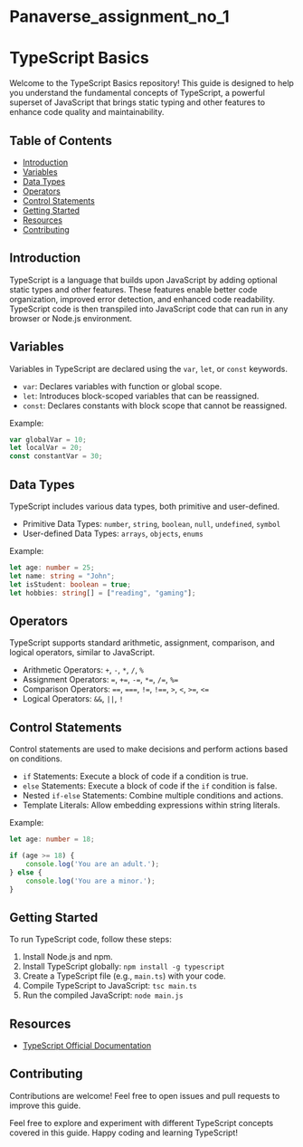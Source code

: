 # Panaverse_assignment_no_1

# TypeScript Basics

Welcome to the TypeScript Basics repository! This guide is designed to help you understand the fundamental concepts of TypeScript, a powerful superset of JavaScript that brings static typing and other features to enhance code quality and maintainability.

## Table of Contents
- [Introduction](#introduction)
- [Variables](#variables)
- [Data Types](#data-types)
- [Operators](#operators)
- [Control Statements](#control-statements)
- [Getting Started](#getting-started)
- [Resources](#resources)
- [Contributing](#contributing)

## Introduction
TypeScript is a language that builds upon JavaScript by adding optional static types and other features. These features enable better code organization, improved error detection, and enhanced code readability. TypeScript code is then transpiled into JavaScript code that can run in any browser or Node.js environment.

## Variables
Variables in TypeScript are declared using the `var`, `let`, or `const` keywords.

- `var`: Declares variables with function or global scope.
- `let`: Introduces block-scoped variables that can be reassigned.
- `const`: Declares constants with block scope that cannot be reassigned.

Example:
```typescript
var globalVar = 10;
let localVar = 20;
const constantVar = 30;
```

## Data Types
TypeScript includes various data types, both primitive and user-defined.

- Primitive Data Types: `number`, `string`, `boolean`, `null`, `undefined`, `symbol`
- User-defined Data Types: `arrays`, `objects`, `enums`

Example:
```typescript
let age: number = 25;
let name: string = "John";
let isStudent: boolean = true;
let hobbies: string[] = ["reading", "gaming"];
```

## Operators
TypeScript supports standard arithmetic, assignment, comparison, and logical operators, similar to JavaScript.

- Arithmetic Operators: `+`, `-`, `*`, `/`, `%`
- Assignment Operators: `=`, `+=`, `-=`, `*=`, `/=`, `%=`
- Comparison Operators: `==`, `===`, `!=`, `!==`, `>`, `<`, `>=`, `<=`
- Logical Operators: `&&`, `||`, `!`

## Control Statements
Control statements are used to make decisions and perform actions based on conditions.

- `if` Statements: Execute a block of code if a condition is true.
- `else` Statements: Execute a block of code if the `if` condition is false.
- Nested `if-else` Statements: Combine multiple conditions and actions.
- Template Literals: Allow embedding expressions within string literals.

Example:
```typescript
let age: number = 18;

if (age >= 18) {
    console.log('You are an adult.');
} else {
    console.log('You are a minor.');
}
```

## Getting Started
To run TypeScript code, follow these steps:

1. Install Node.js and npm.
2. Install TypeScript globally: `npm install -g typescript`
3. Create a TypeScript file (e.g., `main.ts`) with your code.
4. Compile TypeScript to JavaScript: `tsc main.ts`
5. Run the compiled JavaScript: `node main.js`

## Resources
- [TypeScript Official Documentation](https://www.typescriptlang.org/docs/)

## Contributing
Contributions are welcome! Feel free to open issues and pull requests to improve this guide.

Feel free to explore and experiment with different TypeScript concepts covered in this guide. Happy coding and learning TypeScript!

